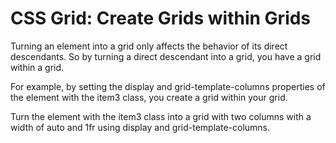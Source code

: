 # CSS Grid: Create Grids within Grids
Turning an element into a grid only affects the behavior of its direct descendants. So by turning a direct descendant into a grid, you have a grid within a grid.

For example, by setting the display and grid-template-columns properties of the element with the item3 class, you create a grid within your grid.


Turn the element with the item3 class into a grid with two columns with a width of auto and 1fr using display and grid-template-columns.